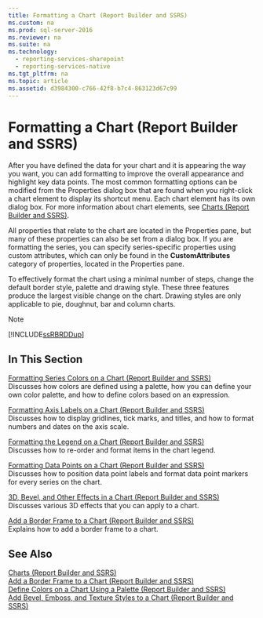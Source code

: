 ```yaml
---
title: Formatting a Chart (Report Builder and SSRS)
ms.custom: na
ms.prod: sql-server-2016
ms.reviewer: na
ms.suite: na
ms.technology: 
  - reporting-services-sharepoint
  - reporting-services-native
ms.tgt_pltfrm: na
ms.topic: article
ms.assetid: d3984300-c766-42f8-b7c4-863123d67c99
---
```

# Formatting a Chart (Report Builder and SSRS)
  After you have defined the data for your chart and it is appearing the way you want, you can add formatting to improve the overall appearance and highlight key data points. The most common formatting options can be modified from the Properties dialog box that are found when you right\-click a chart element to display its shortcut menu. Each chart element has its own dialog box. For more information about chart elements, see [Charts &#40;Report Builder and SSRS&#41;](../../Topics\TopicNameNotContainA/Charts--Report-Builder-and-SSRS-.md).  
  
 All properties that relate to the chart are located in the Properties pane, but many of these properties can also be set from a dialog box. If you are formatting the series, you can specify series\-specific properties using custom attributes, which can only be found in the **CustomAttributes** category of properties, located in the Properties pane.  
  
 To effectively format the chart using a minimal number of steps, change the default border style, palette and drawing style. These three features produce the largest visible change on the chart. Drawing styles are only applicable to pie, doughnut, bar and column charts.  
  
> [!NOTE]  
>  [!INCLUDE[ssRBRDDup](../../Token\Other/ssRBRDDup_md.md)]  
  
## In This Section  
 [Formatting Series Colors on a Chart &#40;Report Builder and SSRS&#41;](../../Topics\TopicNameContainA/Formatting-Series-Colors-on-a-Chart--Report-Builder-and-SSRS-.md)  
 Discusses how colors are defined using a palette, how you can define your own color palette, and how to define colors based on an expression.  
  
 [Formatting Axis Labels on a Chart &#40;Report Builder and SSRS&#41;](../../Topics\TopicNameContainA/Formatting-Axis-Labels-on-a-Chart--Report-Builder-and-SSRS-.md)  
 Discusses how to display gridlines, tick marks, and titles, and how to format numbers and dates on the axis scale.  
  
 [Formatting the Legend on a Chart &#40;Report Builder and SSRS&#41;](../../Topics\TopicNameContainA/Formatting-the-Legend-on-a-Chart--Report-Builder-and-SSRS-.md)  
 Discusses how to re\-order and format items in the chart legend.  
  
 [Formatting Data Points on a Chart &#40;Report Builder and SSRS&#41;](../../Topics\TopicNameContainA/Formatting-Data-Points-on-a-Chart--Report-Builder-and-SSRS-.md)  
 Discusses how to position data point labels and format data point markers for every series on the chart.  
  
 [3D, Bevel, and Other Effects in a Chart &#40;Report Builder and SSRS&#41;](../../Topics\TopicNameContainA/3D,-Bevel,-and-Other-Effects-in-a-Chart--Report-Builder-and-SSRS-.md)  
 Discusses various 3D effects that you can apply to a chart.  
  
 [Add a Border Frame to a Chart &#40;Report Builder and SSRS&#41;](../../Topics\TopicNameContainA/Add-a-Border-Frame-to-a-Chart--Report-Builder-and-SSRS-.md)  
 Explains how to add a border frame to a chart.  
  
## See Also  
 [Charts &#40;Report Builder and SSRS&#41;](../../Topics\TopicNameNotContainA/Charts--Report-Builder-and-SSRS-.md)   
 [Add a Border Frame to a Chart &#40;Report Builder and SSRS&#41;](../../Topics\TopicNameContainA/Add-a-Border-Frame-to-a-Chart--Report-Builder-and-SSRS-.md)   
 [Define Colors on a Chart Using a Palette &#40;Report Builder and SSRS&#41;](../../Topics\TopicNameContainA/Define-Colors-on-a-Chart-Using-a-Palette--Report-Builder-and-SSRS-.md)   
 [Add Bevel, Emboss, and Texture Styles to a Chart &#40;Report Builder and SSRS&#41;](../../Topics\TopicNameContainA/Add-Bevel,-Emboss,-and-Texture-Styles-to-a-Chart--Report-Builder-and-SSRS-.md)  
  
  